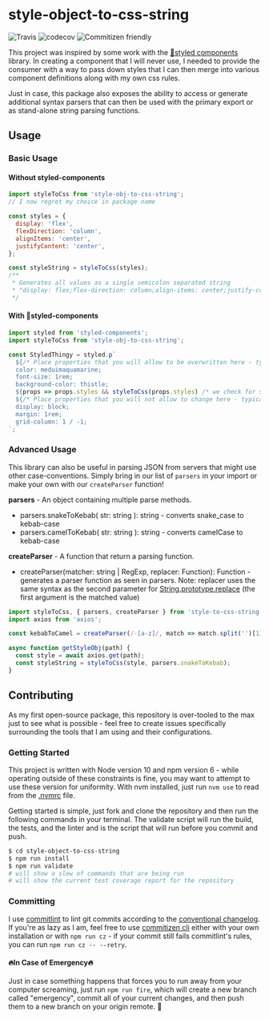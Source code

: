 # style-object-to-css-string

![Travis](https://img.shields.io/travis/Tbhesswebber/style-object-to-css-string.svg?label=build&logo=travis&logoColor=yellow&style=popout-square)
![codecov](https://img.shields.io/codecov/c/github/Tbhesswebber/style-object-to-css-string.svg?logo=codecov&style=popout-square)
![Commitizen friendly](<https://img.shields.io/badge/commitizen-friendly-brightgreen.svg?style=popout-square&logo=travis&logoColor=rgba(0,0,0,0)>)

This project was inspired by some work with the [:nail_care:styled components](https://www.styled-components.com/) library. In creating a component that I will never use, I needed to provide the consumer with a way to pass down styles that I can then merge into various component definitions along with my own css rules.

Just in case, this package also exposes the ability to access or generate additional syntax parsers that can then be used with the primary export or as stand-alone string parsing functions.

## Usage

### Basic Usage

#### Without styled-components

```javascript
import styleToCss from 'style-obj-to-css-string';
// I now regret my choice in package name

const styles = {
  display: 'flex',
  flexDirection: 'column',
  alignItems: 'center',
  justifyContent: 'center',
};

const styleString = styleToCss(styles);
/**
 * Generates all values as a single semicolon separated string
 * "display: flex;flex-direction: column;align-items: center;justify-content: center;"
 */
```

#### With :nail_care:styled-components

```javascript
import styled from 'styled-components';
import styleToCss from 'style-obj-to-css-string';

const StyledThingy = styled.p`
  ${/* Place properties that you will allow to be overwritten here - typically stylistic properties */}
  color: meduimaquamarine;
  font-size: 1rem;
  background-color: thistle;
  ${props => props.styles && styleToCss(props.styles) /* we check for styles to avoid an invocation with undefined.  may be fixed with future pull requests. */}
  ${/* Place properties that you will not allow to change here - typically structural properties */}
  display: block;
  margin: 1rem;
  grid-column: 1 / -1;
`;
```

### Advanced Usage

This library can also be useful in parsing JSON from servers that might use other case-conventions. Simply bring in our list of `parsers` in your import or make your own with our `createParser` function!

**parsers** - An object containing multiple parse methods.

- parsers.snakeToKebab( str: string ): string - converts snake_case to kebab-case
- parsers.camelToKebab( str: string ): string - converts camelCase to kebab-case

**createParser** - A function that return a parsing function.

- createParser(matcher: string | RegExp, replacer: Function): Function - generates a parser function as seen in parsers. Note: replacer uses the same syntax as the second parameter for [String.prototype.replace](https://developer.mozilla.org/en-US/docs/Web/JavaScript/Reference/Global_Objects/String/replace#Specifying_a_function_as_a_parameter) (the first argument is the matched value)

```javascript
import styleToCss, { parsers, createParser } from 'style-to-css-string';
import axios from 'axios';

const kebabToCamel = createParser(/-[a-z]/, match => match.split('')[1].toUpperCase());

async function getStyleObj(path) {
  const style = await axios.get(path);
  const styleString = styleToCss(style, parsers.snakeToKebab);
}
```

## Contributing

As my first open-source package, this repository is over-tooled to the max just to see what is possible - feel free to create issues specifically surrounding the tools that I am using and their configurations.

### Getting Started

This project is written with Node version 10 and npm version 6 - while operating outside of these constraints is fine, you may want to attempt to use these version for uniformity. With nvm installed, just run `nvm use` to read from the [.nvmrc](./.nvmrc) file.

Getting started is simple, just fork and clone the repository and then run the following commands in your terminal. The validate script will run the build, the tests, and the linter and is the script that will run before you commit and push.

```bash
$ cd style-object-to-css-string
$ npm run install
$ npm run validate
# will show a slew of commands that are being run
# will show the current test coverage report for the repository
```

### Committing

I use [commitlint](https://github.com/conventional-changelog/commitlint) to lint git commits according to the [conventional changelog](https://github.com/conventional-changelog/commitlint/blob/master/%40commitlint/config-conventional/README.md). If you're as lazy as I am, feel free to use [commitizen cli](https://github.com/commitizen/cz-cli) either with your own installation or with `npm run cz` - if your commit still fails commitlint's rules, you can run `npm run cz -- --retry`.

#### :fire:In Case of Emergency:fire:

Just in case something happens that forces you to run away from your computer screaming, just run `npm run fire`, which will create a new branch called "emergency", commit all of your current changes, and then push them to a new branch on your origin remote. :fire_engine:

